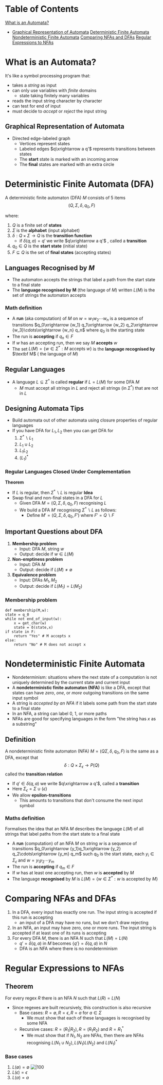 # Table of Contents
[What is an Automata?](<# What is an Automata?>)
- [Graphical Representation of Automata](<## Graphical Representation of Automata>)
[Deterministic Finite Automata](<# Deterministic Finite Automata (DFA)>)
[Nondeterministic Finite Automata](<# Nondeterministic Finite Automata>)
[Comparing NFAs and DFAs](<# Comparing NFAs and DFAs>)
[Regular Expressions to NFAs](<# Regular Expressions to NFAs>)

# What is an Automata?
It's like a symbol processing program that:
- takes a *string* as input
- can only use variables with *finite* domains
	- state taking finitely many variables
- reads the input string character by character
- can test for end of input
- must decide to *accept* or *reject* the input string

## Graphical Representation of Automata
- Directed edge-labeled graph
	- Vertices represent states
	- Labeled edges $q\xrightarrow a q'$ represents transitions between states
	- The **start** state is marked with an incoming arrow
	- The **final** states are marked with an extra circle

# Deterministic Finite Automata (DFA)
A deterministic finite automaton (DFA) $M$ consists of 5 items
$$(Q,\Sigma,\delta,q_0,F)$$

where:
1. $Q$ is a finite set of **states**
2. $\Sigma$ is the **alphabet** (input alphabet)
3. $\delta:Q\times\Sigma\rightarrow Q$ is the **transition function**
	- if $\delta(q,a)=q'$ we write $q\xrightarrow a q'$ , called a **transition**
4. $q_0\in Q$ is the **start state** (initial state)
5. $F\subseteq Q$ is the set of **final states** (accepting states)

## Languages Recognised by $M$
- The automaton accepts the strings that label a path from the start state to a final state
- The **language recognised by** $\textbf{M}$ (the language of $M$) written $L(M)$ is the set of strings the automaton accepts
### Math definition
- A **run** (aka computation) of $M$ on $w=w_1w_2\cdots w_n$ is a sequence of transitions $q_0\xrightarrow {w_1} q_1\xrightarrow {w_2} q_2\xrightarrow {w_3}\cdots\xrightarrow {w_n} q_n$ where $q_0$ is the starting state
- The run is **accepting** if $q_n\in F$
- If $w$ has an accepting run, then we say $M$ **accepts** $w$
- The set $L(M) = \lbrace w\in\Sigma^*:M\text{ accepts } w\rbrace$ is the **language recognised by** $\textbf M$ ( the language of $M$)

## Regular Languages
- A language $L\subseteq\Sigma^*$ is called **regular** if $L = L(M)$ for some DFA $M$
	- $M$ must accept all strings in $L$ and reject all strings (in $\Sigma^*$) that are not in $L$

## Designing Automata Tips
- Build automata out of other automata using closure properties of regular languages
- If you have DFA for $L_1,L_2$ then you can get DFA for
	1. $\Sigma^*\backslash L_1$ 
	2. $L_1\cup L_2$
	3. $L_1L_2$
	4. $(L_1)^*$

### Regular Languages Closed Under Complementation
**Theorem**
- If $L$ is regular, then $\Sigma^*\backslash L$ is regular
**Idea**
- Swap final and non-final states in a DFA for $L$
	- Given DFA $M=(Q,\Sigma,\delta,q_0,F)$ recognising $L$
	- We build a DFA $M'$ recognising $\Sigma^*\backslash L$ as follows:
		- Define $M'=(Q,\Sigma,\delta,q_0,F')$ where $F'=Q\backslash F$
## Important Questions about DFA
1. **Membership problem**
	- Input: DFA $M$, string $w$
	- Output: decide if $w\in L(M)$
2. **Non-emptiness problem**
	- Input: DFA $M$
	- Output: decide if $L(M)\neq\emptyset$
3. **Equivalence problem**
	- Input: DFAs $M_1,M_2$
	- Output: decide if $L(M_1)=L(M_2)$
### Membership problem
```
def membership(M,w):
state = q_0
while not end_of_input(w):
	x = get_char(w)
	state = δ(state,x)
if state in F:
	return "Yes" # M accepts x
else:
	return "No" # M does not accept x
```

# Nondeterministic Finite Automata
- Nondeterminism: situations where the next state of a computation is not uniquely determined by the current state and current input
- A **nondeterministic finite automaton (NFA)** is like a DFA, except that states can have *zero*, *one*, or *more* outgoing transitions on the same input symbol
- A string is *accepted by an NFA* if it labels some path from the start state to a final state
- In an NFA, a string can label 0, 1, or more paths
- NFAs are good for specifying languages in the form "the string has $x$ as a substring"

## Definition
A nondeterministic finite automaton (NFA) $M=(Q\Sigma,\delta,q_0,F)$ is the same as a DFA, except that
$$\delta:Q\times\Sigma_\epsilon\rightarrow P(Q)$$
called the **transition relation**
- If $q'\in\delta(q,a)$ we write $q\xrightarrow a q'$, called a **transition**
- Here $\Sigma_\epsilon=\Sigma\cup\lbrace\epsilon\rbrace$ 
- We allow **epsilon-transitions**
	- This amounts to transitions that don't consume the next input symbol
### Maths definition
Formalises the idea that an NFA $M$ describes the language $L(M)$ of all strings that label paths from the start state to a final state
- A **run** (computation) of an NFA $M$ on string $w$ is a sequence of transitions $q_0\xrightarrow {y_1}q_1\xrightarrow {y_2} q_2\cdots\xrightarrow {y_m} q_m$ such $q_0$ is the start state, each $y_i\in\Sigma_\epsilon$ and $w=y_1y_2\cdots y_m$
- The run is **accepting** if $q_m\in F$
- If $w$ has at least one accepting run, then $w$ is **accepted** by $M$
- The language **recognised** by $M$ is $L(M)=\lbrace w\in\Sigma^*:w\text{ is accepted by }M\rbrace$

# Comparing NFAs and DFAs
1. In a DFA, every input has exactly one run. The input string is accepted if this run is accepting
	- an input of a DFA may have no runs, but we don't draw rejecting
2. In an NFA, an input may have zero, one or more runs. The input string is accepted if at least one of its runs is accepting
3. For every DFA $M$, there is an NFA $N$ such that $L(M) = L(N)$
	- $q'=\delta(q,a)$ in $M$ becomes $\lbrace q'\rbrace=\delta(q,a)$ in $N$
	- DFA is an NFA where there is no nondeterminism

# Regular Expressions to NFAs
## Theorem
For every regex $R$ there is an NFA $N$ such that $L(R)=L(N)$
- Since regexes are built recursively, this construction is also recursive
	- Base cases: $R=\emptyset, R=\epsilon, R=a$ for $a\in\Sigma$
		- We must show that each of these languages is recognised by some NFA
	- Recursive cases: $R=(R_1|R_2), R=(R_1R_2)$ and $R=R_1^*$
		- We must show that if $N_1, N_2$ are NFAs, then there are NFAs recognising $L(N_1\cup N_2), L(N_1)L(N_2)$ and $L(N_1)^*$
### Base cases
1. $L(\emptyset)=\emptyset$
	![|100](images/hi.png) 
1. $L(\epsilon)={\epsilon}$
2. $L(a) ={a}$
 
